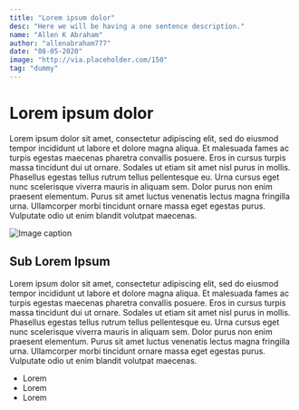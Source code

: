 ```yaml
---
title: "Lorem ipsum dolor"
desc: "Here we will be having a one sentence description."
name: "Allen K Abraham"
author: "allenabraham777"
date: "08-05-2020"
image: "http://via.placeholder.com/150"
tag: "dummy"
---
```


# Lorem ipsum dolor

Lorem ipsum dolor sit amet, consectetur adipiscing elit, sed do eiusmod tempor incididunt ut labore et dolore magna aliqua. Et malesuada fames ac turpis egestas maecenas pharetra convallis posuere. Eros in cursus turpis massa tincidunt dui ut ornare. Sodales ut etiam sit amet nisl purus in mollis. Phasellus egestas tellus rutrum tellus pellentesque eu. Urna cursus eget nunc scelerisque viverra mauris in aliquam sem. Dolor purus non enim praesent elementum. Purus sit amet luctus venenatis lectus magna fringilla urna. Ullamcorper morbi tincidunt ornare massa eget egestas purus. Vulputate odio ut enim blandit volutpat maecenas.

![Image caption](https://image.freepik.com/free-vector/web-design-desk_23-2147503034.jpg)

## Sub Lorem Ipsum

Lorem ipsum dolor sit amet, consectetur adipiscing elit, sed do eiusmod tempor incididunt ut labore et dolore magna aliqua. Et malesuada fames ac turpis egestas maecenas pharetra convallis posuere. Eros in cursus turpis massa tincidunt dui ut ornare. Sodales ut etiam sit amet nisl purus in mollis. Phasellus egestas tellus rutrum tellus pellentesque eu. Urna cursus eget nunc scelerisque viverra mauris in aliquam sem. Dolor purus non enim praesent elementum. Purus sit amet luctus venenatis lectus magna fringilla urna. Ullamcorper morbi tincidunt ornare massa eget egestas purus. Vulputate odio ut enim blandit volutpat maecenas.

- Lorem
- Lorem
- Lorem
